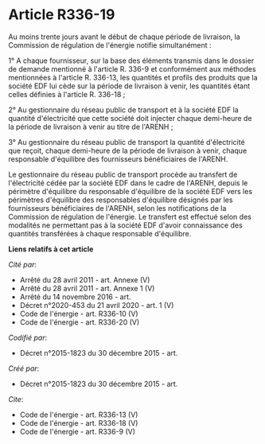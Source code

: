 # Article R336-19

Au moins trente jours avant le début de chaque période de livraison, la Commission de régulation de l'énergie notifie
simultanément :

1° A chaque fournisseur, sur la base des éléments transmis dans le dossier de demande mentionné à l'article R. 336-9 et
conformément aux méthodes mentionnées à l'article R. 336-13, les quantités et profils des produits que la société EDF lui
cède sur la période de livraison à venir, les quantités étant celles définies à l'article R. 336-18 ; 

2° Au gestionnaire du réseau public de transport et à la société EDF la quantité d'électricité que cette société doit
injecter chaque demi-heure de la période de livraison à venir au titre de l'ARENH ; 

3° Au gestionnaire du réseau public de transport la quantité d'électricité que reçoit, chaque demi-heure de la période de
livraison à venir, chaque responsable d'équilibre des fournisseurs bénéficiaires de l'ARENH.

Le gestionnaire du réseau public de transport procède au transfert de l'électricité cédée par la société EDF dans le cadre de
l'ARENH, depuis le périmètre d'équilibre du responsable d'équilibre de la société EDF vers les périmètres d'équilibre des
responsables d'équilibre désignés par les fournisseurs bénéficiaires de l'ARENH, selon les notifications de la Commission de
régulation de l'énergie. Le transfert est effectué selon des modalités ne permettant pas à la société EDF d'avoir
connaissance des quantités transférées à chaque responsable d'équilibre.

**Liens relatifs à cet article**

_Cité par_:

  - Arrêté du 28 avril 2011 - art. Annexe (V)
  - Arrêté du 28 avril 2011 - art. Annexe 1 (V)
  - Arrêté du 14 novembre 2016 - art.
  - Décret n°2020-453 du 21 avril 2020 - art. 1 (V)
  - Code de l'énergie - art. R336-10 (V)
  - Code de l'énergie - art. R336-20 (V)

_Codifié par_:

  - Décret n°2015-1823 du 30 décembre 2015 - art.

_Créé par_:

  - Décret n°2015-1823 du 30 décembre 2015 - art.

_Cite_:

  - Code de l'énergie - art. R336-13 (V)
  - Code de l'énergie - art. R336-18 (V)
  - Code de l'énergie - art. R336-9 (V)
